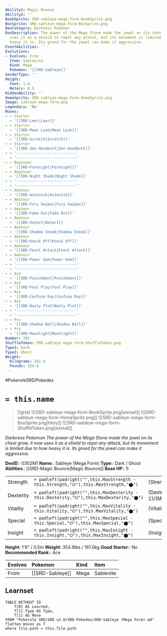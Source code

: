 ```yaml
---
Ability1: Magic Bounce
Ability2: ''
BookSprite: SRD-sableye-mega-form-BookSprite.png
BoxSprite: SRD-sableye-mega-form-BoxSprite.png
DexCategory: Darkness Pokemon
DexDescription: The power of the Mega Stone made the jewel on its chest grow, it now
  uses it as a shield to repel any attack, but its movement is limited due to how
  heavy it is. Its greed for the jewel can make it aggressive.
EventAbilities: ''
Evolutions:
- Evolves: From
  Item: Sablenite
  Kind: Mega
  Pokemon: '[[SRD-Sableye]]'
GenderType: ''
Height:
  Feet: 1.6
  Meters: 0.5
HiddenAbility: ''
HomeSprite: SRD-sableye-mega-form-HomeSprite.png
Image: sableye-mega-form.png
Legendary: 'No'
Moves:
- - Starter
  - '[[SRD-Leer|Leer]]'
- - Starter
  - '[[SRD-Mean Look|Mean Look]]'
- - Starter
  - '[[SRD-Scratch|Scratch]]'
- - Starter
  - '[[SRD-Zen Headbutt|Zen Headbutt]]'
- - '---------------------------'
  - '---------------------------'
- - Beginner
  - '[[SRD-Foresight|Foresight]]'
- - Beginner
  - '[[SRD-Night Shade|Night Shade]]'
- - '---------------------------'
  - '---------------------------'
- - Amateur
  - '[[SRD-Astonish|Astonish]]'
- - Amateur
  - '[[SRD-Fury Swipes|Fury Swipes]]'
- - Amateur
  - '[[SRD-Fake Out|Fake Out]]'
- - Amateur
  - '[[SRD-Detect|Detect]]'
- - Amateur
  - '[[SRD-Shadow Sneak|Shadow Sneak]]'
- - Amateur
  - '[[SRD-Knock Off|Knock Off]]'
- - Amateur
  - '[[SRD-Feint Attack|Feint Attack]]'
- - Amateur
  - '[[SRD-Power Gem|Power Gem]]'
- - '---------------------------'
  - '---------------------------'
- - Ace
  - '[[SRD-Punishment|Punishment]]'
- - Ace
  - '[[SRD-Foul Play|Foul Play]]'
- - Ace
  - '[[SRD-Confuse Ray|Confuse Ray]]'
- - Ace
  - '[[SRD-Nasty Plot|Nasty Plot]]'
- - '---------------------------'
  - '---------------------------'
- - Pro
  - '[[SRD-Shadow Ball|Shadow Ball]]'
- - Pro
  - '[[SRD-Moonlight|Moonlight]]'
Number: 302
ShuffleToken: SRD-sableye-mega-form-ShuffleToken.png
Type1: Dark
Type2: Ghost
Weight:
  Kilograms: 161.0
  Pounds: 354.9
---
```


#PokeroleSRD/Pokedex

# `= this.name`

> [!grid]
> ![[SRD-sableye-mega-form-BookSprite.png|wsmall]]
> ![[SRD-sableye-mega-form-HomeSprite.png]]
> ![[SRD-sableye-mega-form-BoxSprite.png|htiny]]
> ![[SRD-sableye-mega-form-ShuffleToken.png|wsmall]]


*Darkness Pokemon*
*The power of the Mega Stone made the jewel on its chest grow, it now uses it as a shield to repel any attack, but its movement is limited due to how heavy it is. Its greed for the jewel can make it aggressive.*

**DexID**:: 0302M1
**Name**:: Sableye (Mega Form)
**Type**:: Dark / Ghost
**Abilities**:: [[SRD-Magic Bounce|Magic Bounce]]
**Base HP**:: 5

|           |                                                                                        |                                          |
| --------- | -------------------------------------------------------------------------------------- | ---------------------------------------- |
| Strength  | `= padleft(padright("",this.MaxStrength - this.Strength,"⭘"),this.MaxStrength,"⬤")`    | (Strength::2)/(MaxStrength::5)   |
| Dexterity | `= padleft(padright("",this.MaxDexterity - this.Dexterity,"⭘"),this.MaxDexterity,"⬤")` | (Dexterity:: 1)/(MaxDexterity::2) |
| Vitality  | `= padleft(padright("",this.MaxVitality - this.Vitality,"⭘"),this.MaxVitality,"⬤")`    | (Vitality::3)/(MaxVitality::7)   |
| Special   | `= padleft(padright("",this.MaxSpecial - this.Special,"⭘"),this.MaxSpecial,"⬤")`       | (Special::3)/(MaxSpecial::6)     |
| Insight   | `= padleft(padright("",this.MaxInsight - this.Insight,"⭘"),this.MaxInsight,"⬤")`       | (Insight::3)/(MaxInsight::7)     |

**Height**: 1'6" / 0.5m
**Weight**: 354.9lbs / 161.0kg
**Good Starter**:: No
**Recommended Rank**:: Ace

| Evolves   | Pokemon         | Kind   | Item      |
|:----------|:----------------|:-------|:----------|
| From      | [[SRD-Sableye]] | Mega   | Sablenite |

## Learnset

```dataview
TABLE WITHOUT ID
    T[0] AS Learned,
    T[1].Type AS Type,
    T[1] AS Move
FROM "Pokerole SRD/SRD v2.0/SRD-Pokedex/SRD-Sableye (Mega Form).md"
flatten moves as T
where file.path = this.file.path
```

